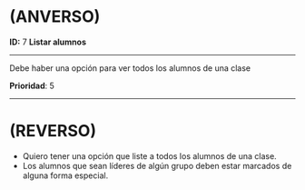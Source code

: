 # (ANVERSO)
**ID:** 7 **Listar alumnos**

---
Debe haber una opción para ver todos los alumnos de una clase

**Prioridad**: 5

---
# (REVERSO)
* Quiero tener una opción que liste a todos los alumnos de una clase.
* Los alumnos que sean líderes de algún grupo deben estar marcados de alguna forma especial.
